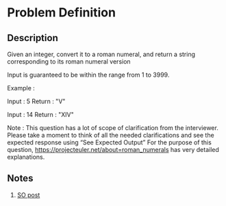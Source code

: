 # Problem Definition

## Description

Given an integer, convert it to a roman numeral, and return a string corresponding to its roman numeral version

Input is guaranteed to be within the range from 1 to 3999.

Example :

Input : 5
Return : "V"

Input : 14
Return : "XIV"

Note : This question has a lot of scope of clarification from the interviewer. Please take a moment to think of all the needed clarifications and see the expected response using “See Expected Output” For the purpose of this question, https://projecteuler.net/about=roman_numerals has very detailed explanations.

## Notes

1. [SO post](https://stackoverflow.com/questions/12967896/converting-integers-to-roman-numerals-java)